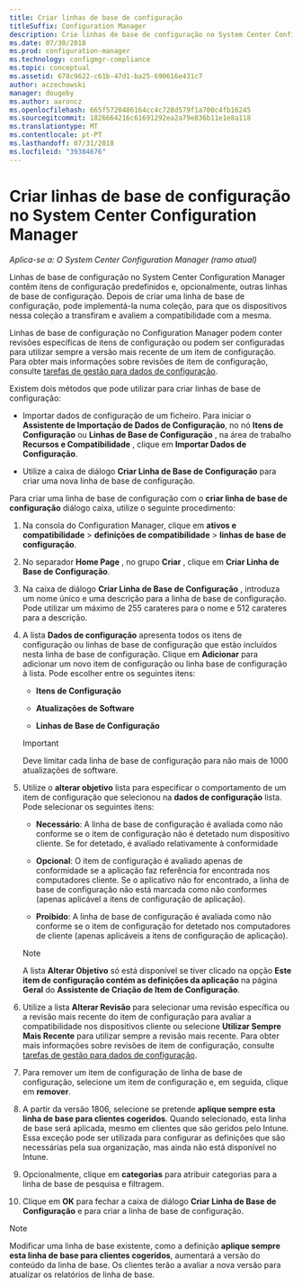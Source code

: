 ```yaml
---
title: Criar linhas de base de configuração
titleSuffix: Configuration Manager
description: Crie linhas de base de configuração no System Center Configuration Manager que pode implementar numa coleção.
ms.date: 07/30/2018
ms.prod: configuration-manager
ms.technology: configmgr-compliance
ms.topic: conceptual
ms.assetid: 678c9622-c61b-47d1-ba25-690616e431c7
author: aczechowski
manager: dougeby
ms.author: aaroncz
ms.openlocfilehash: 665f5720486164cc4c728d579f1a700c4fb16245
ms.sourcegitcommit: 1826664216c61691292ea2a79e836b11e1e8a118
ms.translationtype: MT
ms.contentlocale: pt-PT
ms.lasthandoff: 07/31/2018
ms.locfileid: "39384676"
---
```

# <a name="create-configuration-baselines-in-system-center-configuration-manager"></a>Criar linhas de base de configuração no System Center Configuration Manager

*Aplica-se a: O System Center Configuration Manager (ramo atual)*


Linhas de base de configuração no System Center Configuration Manager contêm itens de configuração predefinidos e, opcionalmente, outras linhas de base de configuração. Depois de criar uma linha de base de configuração, pode implementá-la numa coleção, para que os dispositivos nessa coleção a transfiram e avaliem a compatibilidade com a mesma.  

 Linhas de base de configuração no Configuration Manager podem conter revisões específicas de itens de configuração ou podem ser configuradas para utilizar sempre a versão mais recente de um item de configuração. Para obter mais informações sobre revisões de item de configuração, consulte [tarefas de gestão para dados de configuração](../../compliance/deploy-use/management-tasks-for-configuration-data.md).  

 Existem dois métodos que pode utilizar para criar linhas de base de configuração:  

-   Importar dados de configuração de um ficheiro. Para iniciar o **Assistente de Importação de Dados de Configuração**, no nó **Itens de Configuração** ou **Linhas de Base de Configuração** , na área de trabalho **Recursos e Compatibilidade** , clique em **Importar Dados de Configuração**.  

-   Utilize a caixa de diálogo **Criar Linha de Base de Configuração** para criar uma nova linha de base de configuração.  

Para criar uma linha de base de configuração com o **criar linha de base de configuração** diálogo caixa, utilize o seguinte procedimento:  

1.  Na consola do Configuration Manager, clique em **ativos e compatibilidade** > **definições de compatibilidade** > **linhas de base de configuração**.  

2.  No separador **Home Page** , no grupo **Criar** , clique em **Criar Linha de Base de Configuração**.  

3.  Na caixa de diálogo **Criar Linha de Base de Configuração** , introduza um nome único e uma descrição para a linha de base de configuração. Pode utilizar um máximo de 255 carateres para o nome e 512 carateres para a descrição.  

4.  A lista **Dados de configuração** apresenta todos os itens de configuração ou linhas de base de configuração que estão incluídos nesta linha de base de configuração. Clique em **Adicionar** para adicionar um novo item de configuração ou linha base de configuração à lista. Pode escolher entre os seguintes itens:  

    -   **Itens de Configuração**  

    -   **Atualizações de Software**  

    -   **Linhas de Base de Configuração**  
      > [!IMPORTANT]
      > Deve limitar cada linha de base de configuração para não mais de 1000 atualizações de software.
5.  Utilize o **alterar objetivo** lista para especificar o comportamento de um item de configuração que selecionou na **dados de configuração** lista. Pode selecionar os seguintes itens:  

    -   **Necessário**: A linha de base de configuração é avaliada como não conforme se o item de configuração não é detetado num dispositivo cliente. Se for detetado, é avaliado relativamente à conformidade  

    -   **Opcional**: O item de configuração é avaliado apenas de conformidade se a aplicação faz referência for encontrada nos computadores cliente. Se o aplicativo não for encontrado, a linha de base de configuração não está marcada como não conformes (apenas aplicável a itens de configuração de aplicação).  

    -   **Proibido**: A linha de base de configuração é avaliada como não conforme se o item de configuração for detetado nos computadores de cliente (apenas aplicáveis a itens de configuração de aplicação).  

    > [!NOTE]
    >  A lista **Alterar Objetivo** só está disponível se tiver clicado na opção **Este item de configuração contém as definições da aplicação** na página **Geral** do **Assistente de Criação de Item de Configuração**.  

6.  Utilize a lista **Alterar Revisão** para selecionar uma revisão específica ou a revisão mais recente do item de configuração para avaliar a compatibilidade nos dispositivos cliente ou selecione **Utilizar Sempre Mais Recente** para utilizar sempre a revisão mais recente. Para obter mais informações sobre revisões de item de configuração, consulte [tarefas de gestão para dados de configuração](../../compliance/deploy-use/management-tasks-for-configuration-data.md).  

7.  Para remover um item de configuração de linha de base de configuração, selecione um item de configuração e, em seguida, clique em **remover**.  

8. A partir da versão 1806, selecione se pretende **aplique sempre esta linha de base para clientes cogeridos**. Quando selecionado, esta linha de base será aplicada, mesmo em clientes que são geridos pelo Intune.  Essa exceção pode ser utilizada para configurar as definições que são necessárias pela sua organização, mas ainda não está disponível no Intune. 

9. Opcionalmente, clique em **categorias** para atribuir categorias para a linha de base de pesquisa e filtragem. 

10. Clique em **OK** para fechar a caixa de diálogo **Criar Linha de Base de Configuração** e para criar a linha de base de configuração.  

>[!NOTE]
> Modificar uma linha de base existente, como a definição **aplique sempre esta linha de base para clientes cogeridos**, aumentará a versão do conteúdo da linha de base. Os clientes terão a avaliar a nova versão para atualizar os relatórios de linha de base. 